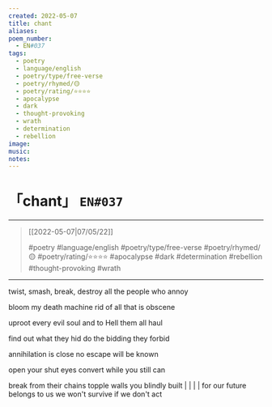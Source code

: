 ```yaml
---
created: 2022-05-07
title: chant
aliases:
poem_number:
  - EN#037
tags:
  - poetry
  - language/english
  - poetry/type/free-verse
  - poetry/rhymed/🟡
  - poetry/rating/⭐⭐⭐⭐
  - apocalypse
  - dark
  - thought-provoking
  - wrath
  - determination
  - rebellion
image:
music:
notes:
---
```

# 「chant」 `EN#037`

---

> [[2022-05-07|07/05/22]]
> 
> #poetry 
> #language/english 
> #poetry/type/free-verse 
> #poetry/rhymed/🟡 
> #poetry/rating/⭐⭐⭐⭐ 
> #apocalypse #dark #determination #rebellion #thought-provoking #wrath 

---

twist, smash, break, destroy
   all the people who annoy

bloom my death machine
   rid of all that is obscene

uproot every evil soul
   and to Hell them all haul

find out what they hid
   do the bidding they forbid

annihilation is close
   no escape will be known

open your shut eyes
   convert while you still can

break from their chains
   topple walls you blindly built
|
|
|
|
for our future belongs to us
we won't survive
if we don't act